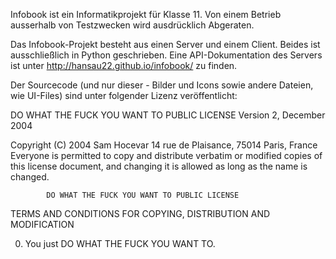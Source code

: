 Infobook ist ein Informatikprojekt für Klasse 11.
Von einem Betrieb ausserhalb von Testzwecken wird ausdrücklich Abgeraten.

Das Infobook-Projekt besteht aus einen Server und einem Client.
Beides ist ausschließlich in Python geschrieben.
Eine API-Dokumentation des Servers ist unter http://hansau22.github.io/infobook/ zu finden. 


Der Sourcecode (und nur dieser - Bilder und Icons sowie andere Dateien, wie UI-Files) sind unter folgender Lizenz veröffentlicht:

<p>DO WHAT THE FUCK YOU WANT TO PUBLIC LICENSE
                    Version 2, December 2004
 
 Copyright (C) 2004 Sam Hocevar
  14 rue de Plaisance, 75014 Paris, France
 Everyone is permitted to copy and distribute verbatim or modified
 copies of this license document, and changing it is allowed as long
 as the name is changed.
 
            DO WHAT THE FUCK YOU WANT TO PUBLIC LICENSE
   TERMS AND CONDITIONS FOR COPYING, DISTRIBUTION AND MODIFICATION
 
  0. You just DO WHAT THE FUCK YOU WANT TO.</p>
